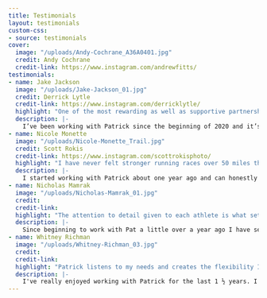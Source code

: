```yaml
---
title: Testimonials
layout: testimonials
custom-css:
- source: testimonials
cover:
  image: "/uploads/Andy-Cochrane_A36A0401.jpg"
  credit: Andy Cochrane
  credit-link: https://www.instagram.com/andrewfitts/
testimonials:
- name: Jake Jackson
  image: "/uploads/Jake-Jackson_01.jpg"
  credit: Derrick Lytle
  credit-link: https://www.instagram.com/derricklytle/
  highlight: "One of the most rewarding as well as supportive partnerships I’ve experienced."
  description: |-
    I’ve been working with Patrick since the beginning of 2020 and it’s been one of the most rewarding as well as supportive partnerships I’ve experienced. Through his coaching and mentoring I’ve had many breakthroughs with my running and racing career that have given me confidence in all aspects of life. Being someone who works a full time job and has a big family we’ve been able to structure a training plan that helps keep life relatively balanced while also allowing me to chase big goals. Couldn’t ask for a better coach/ athlete relationship and I look forward to whatever the future brings us.
- name: Nicole Monette
  image: "/uploads/Nicole-Monette_Trail.jpg"
  credit: Scott Rokis
  credit-link: https://www.instagram.com/scottrokisphoto/
  highlight: "I have never felt stronger running races over 50 miles than I have over the past year of training with Patrick."
  description: |-
    I started working with Patrick about one year ago and can honestly say that the experience has reinvigorated my running and has made me more excited than ever to pursue big goals in the sport of ultrarunning. His knowledge of both the history and the physiological demands of the sport allow him to develop training plans that are extremely specific to the event that I'm training for and I always feel confident that I am prepared and ready to go on race day. I have never felt stronger running races over 50 miles than I have over the past year of training with Patrick, and the results speak for themselves. He believes in his athletes and is always an encouraging voice when the inevitable doubts creep in.
- name: Nicholas Mamrak
  image: "/uploads/Nicholas-Mamrak_01.jpg"
  credit:
  credit-link:
  highlight: "The attention to detail given to each athlete is what sets Pat apart."
  description: |-
    Since beginning to work with Pat a little over a year ago I have seen huge improvements in my running. Across the full spectrum of paces and distances, Pat has been able to apply his technical expertise and coaching experience to simultaneously increase my leg speed, endurance, and durability - all critical assets for any ultra runner. More importantly than just help me get faster, Pat has been able to work with me on an individual level developing a unique training program and strength regime to specifically cater to my needs as an athlete and fit my rigid schedule. The attention to detail given to each athlete is what sets Pat apart. I highly recommend his services to anyone looking to level up their running.
- name: Whitney Richman
  image: "/uploads/Whitney-Richman_03.jpg"
  credit: 
  credit-link:
  highlight: "Patrick listens to my needs and creates the flexibility I need with having two young children."
  description: |-
    I've really enjoyed working with Patrick for the last 1 ½ years. I was hesitant about working with a coach because I was afraid of a strict training schedule, but Patrick listens to my needs and creates the flexibility I need with having two young children. I like that our coach-athlete relationship feels like a partnership, where he constantly asks for my input and we are in each other's corners. I am more confident and mentally strong thanks to his continued support and confidence in me.
---
```

